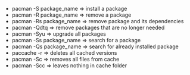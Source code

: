 - pacman -S package_name => install a package
- pacman -R package_name => remove a package
- pacman -Rs package_name => remove package and its dependencies
- pacman -Qdtq => remove packages that are no longer needed
- pacman -Syu => upgrade all packages
- pacman -Ss package_name => search for a package
- pacman -Qs package_name => search for already installed package
- paccache -r => deletes all cached versions
- pacman -Sc => removes all files from cache
- pacman -Scc => leaves nothing in cache folder
